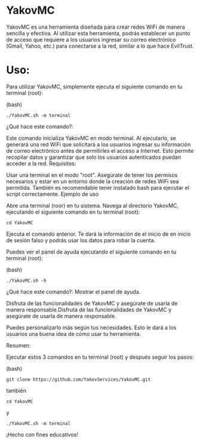 # YakovMC

YakovMC es una herramienta diseñada para crear redes WiFi de manera sencilla y efectiva. Al utilizar esta herramienta, podrás establecer un punto de acceso que requiere a los usuarios ingresar su correo electrónico (Gmail, Yahoo, etc.) para conectarse a la red, similar a lo que hace EvilTrust.

# Uso:

Para utilizar YakovMC, simplemente ejecuta el siguiente comando en tu terminal (root):

  (bash)
  
    ./YakovMC.sh -m terminal

¿Qué hace este comando?:

Este comando inicializa YakovMC en modo terminal. Al ejecutarlo, se generará una red WiFi que solicitará a los usuarios ingresar su información de correo electrónico antes de permitirles el acceso a Internet. Esto permite recopilar datos y garantizar que solo los usuarios autenticados puedan acceder a la red.
Requisitos:

Usar una terminal en el modo "root".
Asegúrate de tener los permisos necesarios y estar en un entorno donde la creación de redes WiFi sea permitida. También es recomendable tener instalado bash para ejecutar el script correctamente.
Ejemplo de uso

Abre una terminal (roor) en tu sistema.
Navega al directorio YakovMC, ejecutando el siguiente comando en tu terminal (root):

    cd YakovMC

Ejecuta el comando anterior.
Te dará la información de el inicio de en inicio de sesión falso y podrás usar los datos para robar la cuenta.

Puedes ver el panel de ayuda ejecutando el siguiente comando en tu terminal (root):

  (bash)

    ./YakovMC.sh -h

¿Qué hace este comando?:
Mostrar el panel de ayuda.





Disfruta de las funcionalidades de YakovMC y asegúrate de usarla de manera responsable.Disfruta de las funcionalidades de YakovMC y asegúrate de usarla de manera responsable.


Puedes personalizarlo más según tus necesidades. Esto le dará a los usuarios una buena idea de cómo usar tu herramienta.












Resumen:

Ejecutar estos 3 comandos en tu terminal (root) y después seguir los pasos:

(bash)


    git clone https://github.com/YakovServices/YakovMC.git
    
también

    cd YakovMC

y

    ./YakovMC.sh -m terminal


¡Hecho con fines educativos!
